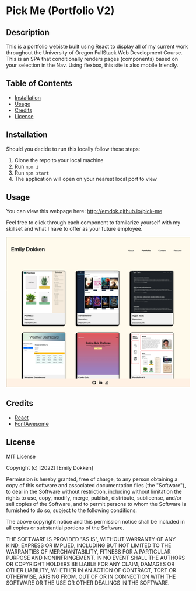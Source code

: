 # Pick Me (Portfolio V2)

## Description

This is a portfolio webiste built using React to display all of my current work throughout the University of Oregon FullStack Web Development Course. This is an SPA that conditionally renders pages (components) based on your selection in the Nav. Using flexbox, this site is also mobile friendly.

## Table of Contents

- [Installation](#installation)
- [Usage](#usage)
- [Credits](#credits)
- [License](#license)

## Installation

Should you decide to run this locally follow these steps:

1. Clone the repo to your local machine
2. Run `npm i`
3. Run `npm start`
4. The application will open on your nearest local port to view

## Usage

You can view this webpage here: http://emdok.github.io/pick-me 

Feel free to click through each component to familarize yourself with my skillset and what I have to offer as your future employee.


  ![Portfolio Image](/src/assets/img/portfolio-v2.png)


## Credits

- [React](https://reactjs.org/)
- [FontAwesome](https://fontawesome.com/)

## License

MIT License

Copyright (c) [2022] [Emily Dokken]

Permission is hereby granted, free of charge, to any person obtaining a copy
of this software and associated documentation files (the "Software"), to deal
in the Software without restriction, including without limitation the rights
to use, copy, modify, merge, publish, distribute, sublicense, and/or sell
copies of the Software, and to permit persons to whom the Software is
furnished to do so, subject to the following conditions:

The above copyright notice and this permission notice shall be included in all
copies or substantial portions of the Software.

THE SOFTWARE IS PROVIDED "AS IS", WITHOUT WARRANTY OF ANY KIND, EXPRESS OR
IMPLIED, INCLUDING BUT NOT LIMITED TO THE WARRANTIES OF MERCHANTABILITY,
FITNESS FOR A PARTICULAR PURPOSE AND NONINFRINGEMENT. IN NO EVENT SHALL THE
AUTHORS OR COPYRIGHT HOLDERS BE LIABLE FOR ANY CLAIM, DAMAGES OR OTHER
LIABILITY, WHETHER IN AN ACTION OF CONTRACT, TORT OR OTHERWISE, ARISING FROM,
OUT OF OR IN CONNECTION WITH THE SOFTWARE OR THE USE OR OTHER DEALINGS IN THE
SOFTWARE.